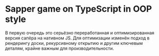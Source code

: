 # Sapper game on TypeScript in OOP style

 В первую очередь это серьёзно переработанная и оптимизированная версия сапёра на нативном JS.
 Для оптимизации изменён подход в рендерингу доски, рекурсивному открытию и другим ключевым
 деталям, крайне важным для производительности.


